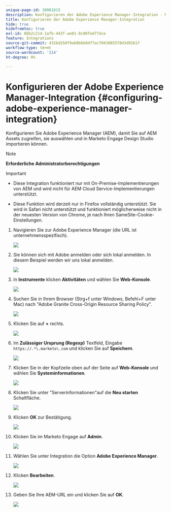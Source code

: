 ```yaml
---
unique-page-id: 30081815
description: Konfigurieren der Adobe Experience Manager-Integration - Marketo Docs - Produktdokumentation
title: Konfigurieren der Adobe Experience Manager-Integration
hide: true
hidefromtoc: true
exl-id: 06b2c214-1afb-443f-ae01-0c00fed77dce
feature: Integrations
source-git-commit: 431bd258f9a68bbb9df7acf043085578d3d91b1f
workflow-type: tm+mt
source-wordcount: '214'
ht-degree: 0%

---
```


# Konfigurieren der Adobe Experience Manager-Integration {#configuring-adobe-experience-manager-integration}

Konfigurieren Sie Adobe Experience Manager (AEM), damit Sie auf AEM Assets zugreifen, sie auswählen und in Marketo Engage Design Studio importieren können.

>[!NOTE]
>
>**Erforderliche Administratorberechtigungen**

>[!IMPORTANT]
>
>* Diese Integration funktioniert nur mit On-Premise-Implementierungen von AEM und wird nicht für AEM Cloud Service-Implementierungen unterstützt.
>
>* Diese Funktion wird derzeit nur in Firefox vollständig unterstützt. Sie wird in Safari nicht unterstützt und funktioniert möglicherweise nicht in der neuesten Version von Chrome, je nach Ihren SameSite-Cookie-Einstellungen.

1. Navigieren Sie zur Adobe Experience Manager (die URL ist unternehmensspezifisch).

   ![](assets/one.png)

1. Sie können sich mit Adobe anmelden oder sich lokal anmelden. In diesem Beispiel werden wir uns lokal anmelden.

   ![](assets/two.png)

1. In **Instrumente** klicken **Aktivitäten** und wählen Sie **Web-Konsole**.

   ![](assets/2a.png)

1. Suchen Sie in Ihrem Browser (Strg+f unter Windows, Befehl+F unter Mac) nach &quot;Adobe Granite Cross-Origin Resource Sharing Policy&quot;.

   ![](assets/three.png)

1. Klicken Sie auf **+** rechts.

   ![](assets/four.png)

1. Im **Zulässiger Ursprung (Regexp)** Textfeld, Eingabe `https://.*\.marketo\.com` und klicken Sie auf **Speichern**.

   ![](assets/five-psd.png)

1. Klicken Sie in der Kopfzeile oben auf der Seite auf **Web-Konsole** und wählen Sie **Systeminformationen**.

   ![](assets/six.png)

1. Klicken Sie unter &quot;Serverinformationen&quot;auf die **Neu starten** Schaltfläche.

   ![](assets/seven.png)

1. Klicken **OK** zur Bestätigung.

   ![](assets/eight.png)

1. Klicken Sie im Marketo Engage auf **Admin**.

   ![](assets/nine.png)

1. Wählen Sie unter Integration die Option **Adobe Experience Manager**.

   ![](assets/ten.png)

1. Klicken **Bearbeiten**.

   ![](assets/eleven.png)

1. Geben Sie Ihre AEM-URL ein und klicken Sie auf **OK**.

   ![](assets/twelve.png)

